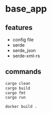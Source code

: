 # base_app

## features

- config file
- serde
- serde_json
- serde-xml-rs

## commands

```bash
cargo clean
cargo build
cargo fmt
cargo run

docker build .
```